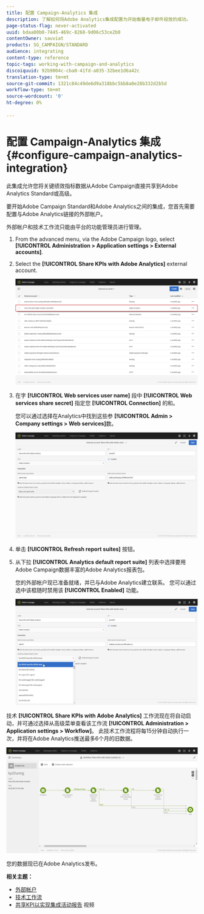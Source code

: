 ```yaml
---
title: 配置 Campaign-Analytics 集成
description: 了解如何将Adobe Analytics集成配置为开始衡量电子邮件投放的成功。
page-status-flag: never-activated
uuid: bdaa00b0-7445-469c-8268-9d06c53ce2b0
contentOwner: sauviat
products: SG_CAMPAIGN/STANDARD
audience: integrating
content-type: reference
topic-tags: working-with-campaign-and-analytics
discoiquuid: 92b9004c-cba0-41fd-a035-32bee1d6a42c
translation-type: tm+mt
source-git-commit: 1321c84c49de6d9a318bbc5bb8a0e28b332d2b5d
workflow-type: tm+mt
source-wordcount: '0'
ht-degree: 0%

---
```



# 配置 Campaign-Analytics 集成{#configure-campaign-analytics-integration}

此集成允许您将关键绩效指标数据从Adobe Campaign直接共享到Adobe Analytics Standard或高级。

要开始Adobe Campaign Standard和Adobe Analytics之间的集成，您首先需要配置与Adobe Analytics链接的外部帐户。

外部帐户和技术工作流只能由平台的功能管理员进行管理。

1. From the advanced menu, via the Adobe Campaign logo, select **[!UICONTROL Administration > Application settings > External accounts]**.
1. Select the **[!UICONTROL Share KPIs with Adobe Analytics]** external account.

   ![](assets/analytics_2.png)

1. 在字 **[!UICONTROL Web services user name]** 段中 **[!UICONTROL Web services share secret]** 指定您 **[!UICONTROL Connection]** 的和。

   您可以通过选择在Analytics中找到这些参 **[!UICONTROL Admin > Company settings > Web services]**&#x200B;数。

   ![](assets/analytics_1.png)

1. 单击 **[!UICONTROL Refresh report suites]** 按钮。
1. 从下拉 **[!UICONTROL Analytics default report suite]** 列表中选择要用Adobe Campaign数据丰富的Adobe Analytics报表包。

   您的外部帐户现已准备就绪，并已与Adobe Analytics建立联系。 您可以通过选中该框随时禁用该 **[!UICONTROL Enabled]** 功能。

   ![](assets/analytics.png)

技术 **[!UICONTROL Share KPIs with Adobe Analytics]** 工作流现在将自动启动，并可通过选择从高级菜单查看该工作流 **[!UICONTROL Administration > Application settings > Workflow]**。 此技术工作流程将每15分钟自动执行一次，并将在Adobe Analytics推送最多6个月的旧数据。

![](assets/analytics_3.png)

您的数据现已在Adobe Analytics发布。

**相关主题：**

* [外部帐户](../../administration/using/external-accounts.md)
* [技术工作流](../../administration/using/technical-workflows.md)
* [共享KPI以实现集成活动报告](https://helpx.adobe.com/cn/marketing-cloud/how-to/email-marketing.html) 视频

